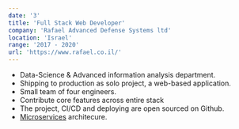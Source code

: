 ```yaml
---
date: '3'
title: 'Full Stack Web Developer'
company: 'Rafael Advanced Defense Systems ltd'
location: 'Israel'
range: '2017 - 2020'
url: 'https://www.rafael.co.il/'
---
```


- Data-Science & Advanced information analysis department.
- Shipping to production as solo project, a web-based application.
- Small team of four engineers.
- Contribute core features across entire stack
- The project, CI/CD and deploying are open sourced on Github.
- [Microservices](https://www.wikiwand.com/en/Microservices) architecure.

